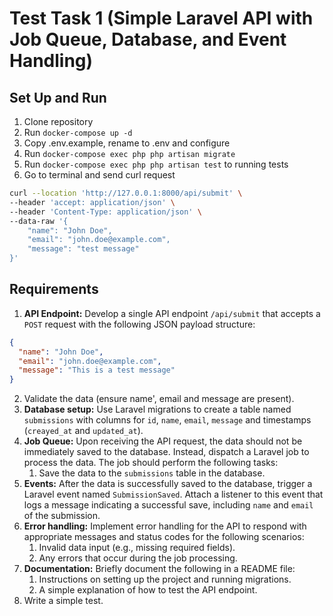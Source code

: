 # Test Task 1 (Simple Laravel API with Job Queue, Database, and Event Handling)

## Set Up and Run

1. Clone repository
2. Run `docker-compose up -d`
3. Copy .env.example, rename to .env and configure
4. Run `docker-compose exec php php artisan migrate`
5. Run `docker-compose exec php php artisan test` to running tests
6. Go to terminal and send curl request 
```bash
curl --location 'http://127.0.0.1:8000/api/submit' \
--header 'accept: application/json' \
--header 'Content-Type: application/json' \
--data-raw '{
    "name": "John Doe",
    "email": "john.doe@example.com",
    "message": "test message"
}'
```

## Requirements

1. **API Endpoint:** Develop a single API endpoint `/api/submit` that accepts a `POST`
request with the following JSON payload structure: 
```json
{
  "name": "John Doe",
  "email": "john.doe@example.com",
  "message": "This is a test message"
}
```
2. Validate the data (ensure name', email and message are present).
3. **Database setup:** Use Laravel migrations to create a table named 
`submissions` with columns for `id`, `name`, `email`, `message` 
and timestamps (`creayed_at` and `updated_at`).
4. **Job Queue:** Upon receiving the API request, the data should 
not be immediately saved to the database. Instead, dispatch a Laravel job to process the data.
The job should perform the following tasks:
   1. Save the data to the `submissions` table in the database.
5. **Events:** After the data is successfully saved to the database, 
trigger a Laravel event named `SubmissionSaved`. Attach a listener to this event
that logs a message indicating a successful save, including `name` and `email` of the submission.
6. **Error handling:** Implement error handling for the API to respond with appropriate messages 
and status codes for the following scenarios:
   1. Invalid data input (e.g., missing required fields).
   2. Any errors that occur during the job processing.
7. **Documentation:** Briefly document the following in a README file:
   1. Instructions on setting up the project and running migrations.
   2. A simple explanation of how to test the API endpoint.
8. Write a simple test.
